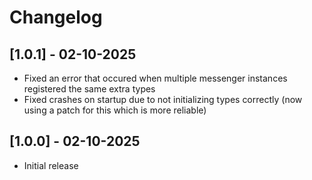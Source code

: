 # Changelog

## [1.0.1] - 02-10-2025

- Fixed an error that occured when multiple messenger instances registered the same extra types
- Fixed crashes on startup due to not initializing types correctly (now using a patch for this which is more reliable)

## [1.0.0] - 02-10-2025

- Initial release